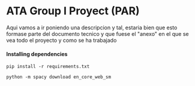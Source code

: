 # ATA Group I Proyect (PAR)
Aqui vamos a ir poniendo una descripcion y tal, estaria bien que esto formase parte del documento tecnico y que fuese el "anexo" en el que se vea todo el proyecto y como se ha trabajado


#### Installing dependencies
```
pip install -r requirements.txt
```

```
python -m spacy download en_core_web_sm
```